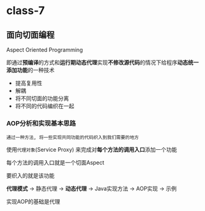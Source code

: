 # class-7

## 面向切面编程

Aspect Oriented Programming

即通过**预编译**的方式和**运行期动态代理**实现**不修改源代码**的情况下给程序**动态统一添加功能**的一种技术

- 提高复用性
- 解耦
- 将不同切面的功能分离
- 将不同的代码编织在一起

### AOP分析和实现基本思路

`通过一种方法, 将一些实现共同功能的代码织入到我们需要的地方`

使用`代理对象`(Service Proxy)  来完成对**每个方法的调用入口**添加一个功能

每个方法的调用入口就是一个切面Aspect

要织入的就是该功能

**代理模式** -> 静态代理 -> **动态代理** -> Java实现方法 -> AOP实现 -> 示例

实现AOP的基础是代理

